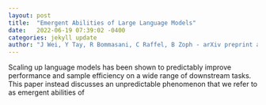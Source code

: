 ```yaml
---
layout: post
title:  "Emergent Abilities of Large Language Models"
date:   2022-06-19 07:39:02 -0400
categories: jekyll update
author: "J Wei, Y Tay, R Bommasani, C Raffel, B Zoph - arXiv preprint arXiv , 2022"
---
```

Scaling up language models has been shown to predictably improve performance and sample efficiency on a wide range of downstream tasks. This paper instead discusses an unpredictable phenomenon that we refer to as emergent abilities of 
